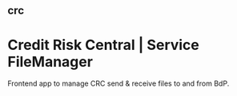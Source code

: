 ## crc

# Credit Risk Central | Service FileManager

Frontend app to manage CRC send & receive files to and from BdP.
